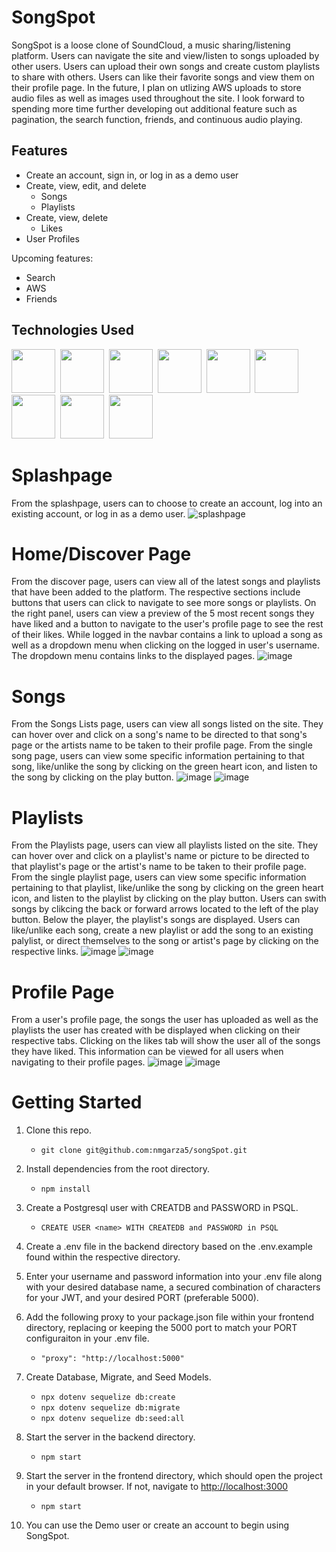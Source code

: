 # SongSpot

SongSpot is a loose clone of SoundCloud, a music sharing/listening platform. Users can navigate the site and view/listen to songs uploaded by other users. Users can upload their own songs and create custom playlists to share with others. Users can like their favorite songs and view them on their profile page. In the future, I plan on utlizing AWS uploads to store audio files as well as images used throughout the site. I look forward to spending more time further developing out additional feature such as pagination, the search function, friends, and continuous audio playing.

## Features
- Create an account, sign in, or log in as a demo user
- Create, view, edit, and delete
   - Songs
   - Playlists
- Create, view, delete
   - Likes
- User Profiles
   
Upcoming features: 
- Search
- AWS
- Friends

## Technologies Used
<img src="https://cdn.jsdelivr.net/gh/devicons/devicon/icons/javascript/javascript-original.svg" height="70px" width="70px"/>&#160;
<img src="https://cdn.jsdelivr.net/gh/devicons/devicon/icons/nodejs/nodejs-original.svg" height="70px" width="70px"/>&#160;
<img src="https://cdn.jsdelivr.net/gh/devicons/devicon/icons/react/react-original-wordmark.svg" height="70px" width="70px"/>&#160;
<img src="https://cdn.jsdelivr.net/gh/devicons/devicon/icons/redux/redux-original.svg" height="70px" width="70px"/>&#160;
<img src="https://cdn.jsdelivr.net/gh/devicons/devicon/icons/express/express-original.svg" height="70px" width="70px" />&#160;
<img src="https://cdn.jsdelivr.net/gh/devicons/devicon/icons/postgresql/postgresql-original-wordmark.svg" height="70px" width="70px"/>&#160;
<img src="https://cdn.jsdelivr.net/gh/devicons/devicon/icons/sequelize/sequelize-original.svg" height="70px" width="70px"/>&#160;
<img src="https://cdn.jsdelivr.net/gh/devicons/devicon/icons/html5/html5-original.svg" height="70px" width="70px"/>&#160;
<img src="https://cdn.jsdelivr.net/gh/devicons/devicon/icons/css3/css3-original.svg" height="70px" width="70px"/>&#160;

# Splashpage
From the splashpage, users can to choose to create an account, log into an existing account, or log in as a demo user.
![splashpage](https://user-images.githubusercontent.com/90273783/178118523-7cb08ade-5029-4b92-b633-6807579a8109.png)

# Home/Discover Page
From the discover page, users can view all of the latest songs and playlists that have been added to the platform. The respective sections include buttons that users can click to navigate to see more songs or playlists. On the right panel, users can view a preview of the 5 most recent songs they have liked and a button to navigate to the user's profile page to see the rest of their likes. While logged in the navbar contains a link to upload a song as well as a dropdown menu when clicking on the logged in user's username. The dropdown menu contains links to the displayed pages.
![image](https://user-images.githubusercontent.com/90273783/181930352-b1b7b6d1-cd3a-4462-873c-999886710df0.png)

# Songs
From the Songs Lists page, users can view all songs listed on the site. They can hover over and click on a song's name to be directed to that song's page or the artists name to be taken to their profile page. From the single song page, users can view some specific information pertaining to that song, like/unlike the song by clicking on the green heart icon, and listen to the song by clicking on the play button.
![image](https://user-images.githubusercontent.com/90273783/181932853-ee6c5301-2a92-466a-9792-edb5798afcb0.png)
![image](https://user-images.githubusercontent.com/90273783/181933324-d73510a4-6267-4b19-892e-1834f11b33dc.png)


# Playlists
From the Playlists page, users can view all playlists listed on the site. They can hover over and click on a playlist's name or picture to be directed to that playlist's page or the artist's name to be taken to their profile page. From the single playlist page, users can view some specific information pertaining to that playlist, like/unlike the song by clicking on the green heart icon, and listen to the playlist by clicking on the play button. Users can swith songs by clikcing the back or forward arrows located to the left of the play button. Below the player, the playlist's songs are displayed. Users can like/unlike each song, create a new playlist or add the song to an existing palylist, or direct themselves to the song or artist's page by clicking on the respective links.
![image](https://user-images.githubusercontent.com/90273783/181933381-d499a96e-091b-483f-8886-5885e3c830cd.png)
![image](https://user-images.githubusercontent.com/90273783/181933398-1c67073e-750e-46a1-89a8-357b41424484.png)

# Profile Page
From a user's profile page, the songs the user has uploaded as well as the playlists the user has created with be displayed when clicking on their respective tabs. Clicking on the likes tab will show the user all of the songs they have liked. This information can be viewed for all users when navigating to their profile pages. 
![image](https://user-images.githubusercontent.com/90273783/181933991-90ee57f4-1d09-47a2-9e29-2bd8e7b73759.png)
![image](https://user-images.githubusercontent.com/90273783/181933996-f1dc86d3-eb68-45de-b5a1-a7489e548af8.png)

# Getting Started
1. Clone this repo.
    - `git clone git@github.com:nmgarza5/songSpot.git`
    
2. Install dependencies from the root directory.
    - `npm install`
    
3. Create a Postgresql user with CREATDB and PASSWORD in PSQL.
    - `CREATE USER <name> WITH CREATEDB and PASSWORD in PSQL`
    
4. Create a .env file in the backend directory based on the .env.example found within the respective directory.

5. Enter your username and password information into your .env file along with your desired database name, 
      a secured combination of characters for your JWT, and your desired PORT (preferable 5000).
      
6. Add the following proxy to your package.json file within your frontend directory, replacing or keeping the 5000 port to match your PORT configuraiton in your .env file.
    - `"proxy": "http://localhost:5000"`

7. Create Database, Migrate, and Seed Models.
    - `npx dotenv sequelize db:create`
    - `npx dotenv sequelize db:migrate`
    - `npx dotenv sequelize db:seed:all`

8. Start the server in the backend directory.
    - `npm start`

9. Start the server in the frontend directory, which should open the project in your default browser. If not, navigate to [http://localhost:3000](http://localhost:3000)
    - `npm start`

10. You can use the Demo user or create an account to begin using SongSpot.

